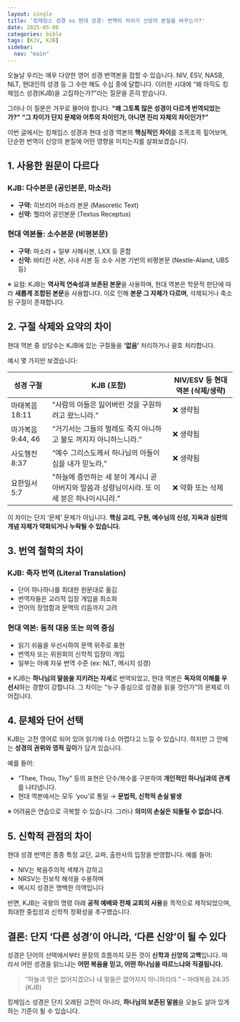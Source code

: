 ```yaml
---
layout: single
title: '킹제임스 성경 vs 현대 성경: 번역의 차이가 신앙의 본질을 바꾸는가?'
date: 2025-05-08
categories: bible
tags: [KJV, KJB]
sidebar:
  nav: "main"
---
```


오늘날 우리는 매우 다양한 영어 성경 번역본을 접할 수 있습니다. NIV, ESV, NASB, NLT, 현대인의 성경 등 그 수만 해도 수십 종에 달합니다. 이러한 시대에 “왜 아직도 킹제임스 성경(KJB)을 고집하는가?”라는 질문을 흔히 받습니다.

그러나 이 질문은 거꾸로 물어야 합니다.
**“왜 그토록 많은 성경이 다르게 번역되었는가?”**
**“그 차이가 단지 문체와 어투의 차이인가, 아니면 진리 자체의 차이인가?”**

이번 글에서는 킹제임스 성경과 현대 성경 역본의 **핵심적인 차이**를 조목조목 짚어보며, 단순한 번역이 신앙의 본질에 어떤 영향을 미치는지를 살펴보겠습니다.

## 1. 사용한 원문이 다르다

### KJB: 다수본문 (공인본문, 마소라)

* **구약:** 히브리어 마소라 본문 (Masoretic Text)
* **신약:** 헬라어 공인본문 (Textus Receptus)

### 현대 역본들: 소수본문 (비평본문)

* **구약:** 마소라 + 일부 사해사본, LXX 등 혼합
* **신약:** 바티칸 사본, 시내 사본 등 소수 사본 기반의 비평본문 (Nestle-Aland, UBS 등)

※ 요점: KJB는 **역사적 연속성과 보존된 본문**을 사용하며, 현대 역본은 학문적 판단에 따라 **새롭게 조합된 본문**을 사용합니다. 이로 인해 **본문 그 자체가 다르며**, 삭제되거나 축소된 구절이 존재합니다.

## 2. 구절 삭제와 요약의 차이

현대 역본 중 상당수는 KJB에 있는 구절들을 **‘없음’** 처리하거나 괄호 처리합니다.

예시 몇 가지만 보겠습니다:

| 성경 구절         | KJB (포함)                  | NIV/ESV 등 현대역본 (삭제/생략) |
| ------------- | ------------------------- | ---------------------- |
| 마태복음 18:11    | “사람의 아들은 잃어버린 것을 구원하려고 왔느니라.”       | ❌ 생략됨                  |
| 마가복음 9:44, 46 | “거기서는 그들의 벌레도 죽지 아니하고 불도 꺼지지 아니하느니라.”         | ❌ 생략됨                  |
| 사도행전 8:37     | “예수 그리스도께서 하나님의 아들이심을 내가 믿노라,” | ❌ 생략됨                  |
| 요한일서 5:7      | "하늘에 증언하는 세 분이 계시니 곧 아버지와 말씀과 성령님이시라. 또 이 세 분은 하나이시니라.”       | ❌ 약화 또는 삭제             |

이 차이는 단지 ‘문체’ 문제가 아닙니다.
**핵심 교리, 구원, 예수님의 신성, 지옥과 심판의 개념 자체가 약화되거나 누락될 수 있습니다.**

## 3. 번역 철학의 차이

### KJB: 축자 번역 (Literal Translation)

* 단어 하나하나를 최대한 원문대로 옮김
* 번역자들은 교리적 입장 개입을 최소화
* 언어의 장엄함과 문맥의 리듬까지 고려

### 현대 역본: 동적 대응 또는 의역 중심

* 읽기 쉬움을 우선시하여 문맥 위주로 표현
* 번역자 또는 위원회의 신학적 입장이 개입
* 일부는 아예 자유 번역 수준 (ex: NLT, 메시지 성경)

※ KJB는 **하나님의 말씀을 지키려는 자세**로 번역되었고, 현대 역본은 **독자의 이해를 우선시**하는 경향이 강합니다. 그 차이는 “누구 중심으로 성경을 읽을 것인가”의 문제로 이어집니다.

## 4. 문체와 단어 선택

KJB는 고전 영어로 되어 있어 읽기에 다소 어렵다고 느낄 수 있습니다. 하지만 그 안에는 **성경의 권위와 영적 깊이**가 담겨 있습니다.

예를 들어:

* “Thee, Thou, Thy” 등의 표현은 단수/복수를 구분하여 **개인적인 하나님과의 관계**를 나타냅니다.
* 현대 역본에서는 모두 ‘you’로 통일 → **문법적, 신학적 손실 발생**

※ 어려움은 연습으로 극복할 수 있습니다. 그러나 **의미의 손실은 되돌릴 수 없습니다.**

## 5. 신학적 관점의 차이

현대 성경 번역은 종종 특정 교단, 교파, 출판사의 입장을 반영합니다. 예를 들어:

* NIV는 복음주의적 색채가 강하고
* NRSV는 진보적 해석을 수용하며
* 메시지 성경은 명백한 의역입니다

반면, KJB는 국왕의 명령 아래 **공적 예배와 전체 교회의 사용**을 목적으로 제작되었으며, 최대한 중립성과 신학적 정확성을 추구했습니다.

## 결론: 단지 ‘다른 성경’이 아니라, ‘다른 신앙’이 될 수 있다

성경은 단어의 선택에서부터 문장의 흐름까지 모든 것이 **신학과 신앙의 고백**입니다.
따라서 어떤 성경을 읽느냐는 **어떤 복음을 믿고, 어떤 하나님을 따르느냐와 직결됩니다.**

> “하늘과 땅은 없어지겠으나 내 말들은 없어지지 아니하리라.”
> – 마태복음 24:35 (KJB)

킹제임스 성경은 단지 오래된 고전이 아니라,
**하나님의 보존된 말씀**을 오늘도 살아 있게 하는 기준이 될 수 있습니다.
